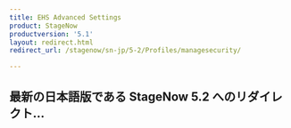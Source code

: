 ```yaml
---
title: EHS Advanced Settings
product: StageNow
productversion: '5.1'
layout: redirect.html
redirect_url: /stagenow/sn-jp/5-2/Profiles/managesecurity/

---
```


## 最新の日本語版である StageNow 5.2 へのリダイレクト...






